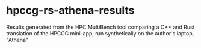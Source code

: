 # hpccg-rs-athena-results
Results generated from the HPC MultiBench tool comparing a C++ and Rust translation of the HPCCG mini-app, run synthetically on the author's laptop, "Athena"
